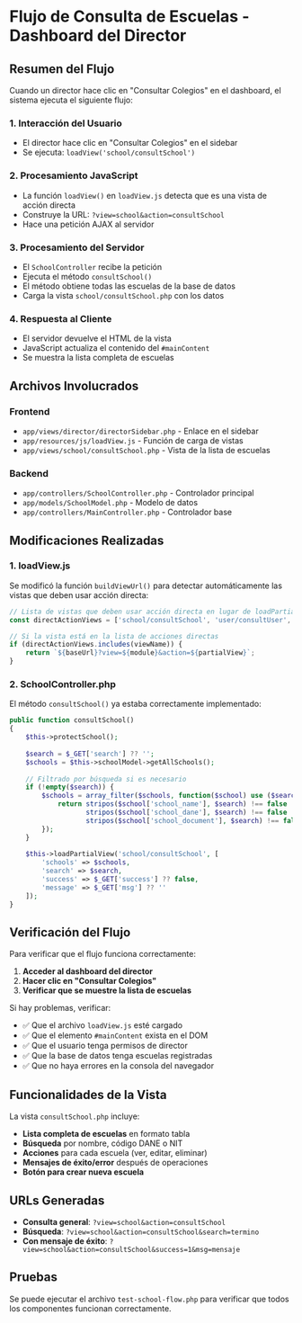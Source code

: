 # Flujo de Consulta de Escuelas - Dashboard del Director

## Resumen del Flujo

Cuando un director hace clic en "Consultar Colegios" en el dashboard, el sistema ejecuta el siguiente flujo:

### 1. Interacción del Usuario
- El director hace clic en "Consultar Colegios" en el sidebar
- Se ejecuta: `loadView('school/consultSchool')`

### 2. Procesamiento JavaScript
- La función `loadView()` en `loadView.js` detecta que es una vista de acción directa
- Construye la URL: `?view=school&action=consultSchool`
- Hace una petición AJAX al servidor

### 3. Procesamiento del Servidor
- El `SchoolController` recibe la petición
- Ejecuta el método `consultSchool()`
- El método obtiene todas las escuelas de la base de datos
- Carga la vista `school/consultSchool.php` con los datos

### 4. Respuesta al Cliente
- El servidor devuelve el HTML de la vista
- JavaScript actualiza el contenido del `#mainContent`
- Se muestra la lista completa de escuelas

## Archivos Involucrados

### Frontend
- `app/views/director/directorSidebar.php` - Enlace en el sidebar
- `app/resources/js/loadView.js` - Función de carga de vistas
- `app/views/school/consultSchool.php` - Vista de la lista de escuelas

### Backend
- `app/controllers/SchoolController.php` - Controlador principal
- `app/models/SchoolModel.php` - Modelo de datos
- `app/controllers/MainController.php` - Controlador base

## Modificaciones Realizadas

### 1. loadView.js
Se modificó la función `buildViewUrl()` para detectar automáticamente las vistas que deben usar acción directa:

```javascript
// Lista de vistas que deben usar acción directa en lugar de loadPartial
const directActionViews = ['school/consultSchool', 'user/consultUser', 'user/assignRole'];

// Si la vista está en la lista de acciones directas
if (directActionViews.includes(viewName)) {
    return `${baseUrl}?view=${module}&action=${partialView}`;
}
```

### 2. SchoolController.php
El método `consultSchool()` ya estaba correctamente implementado:

```php
public function consultSchool()
{
    $this->protectSchool();
    
    $search = $_GET['search'] ?? '';
    $schools = $this->schoolModel->getAllSchools();
    
    // Filtrado por búsqueda si es necesario
    if (!empty($search)) {
        $schools = array_filter($schools, function($school) use ($search) {
            return stripos($school['school_name'], $search) !== false ||
                   stripos($school['school_dane'], $search) !== false ||
                   stripos($school['school_document'], $search) !== false;
        });
    }
    
    $this->loadPartialView('school/consultSchool', [
        'schools' => $schools,
        'search' => $search,
        'success' => $_GET['success'] ?? false,
        'message' => $_GET['msg'] ?? ''
    ]);
}
```

## Verificación del Flujo

Para verificar que el flujo funciona correctamente:

1. **Acceder al dashboard del director**
2. **Hacer clic en "Consultar Colegios"**
3. **Verificar que se muestre la lista de escuelas**

Si hay problemas, verificar:

- ✅ Que el archivo `loadView.js` esté cargado
- ✅ Que el elemento `#mainContent` exista en el DOM
- ✅ Que el usuario tenga permisos de director
- ✅ Que la base de datos tenga escuelas registradas
- ✅ Que no haya errores en la consola del navegador

## Funcionalidades de la Vista

La vista `consultSchool.php` incluye:

- **Lista completa de escuelas** en formato tabla
- **Búsqueda** por nombre, código DANE o NIT
- **Acciones** para cada escuela (ver, editar, eliminar)
- **Mensajes de éxito/error** después de operaciones
- **Botón para crear nueva escuela**

## URLs Generadas

- **Consulta general**: `?view=school&action=consultSchool`
- **Búsqueda**: `?view=school&action=consultSchool&search=termino`
- **Con mensaje de éxito**: `?view=school&action=consultSchool&success=1&msg=mensaje`

## Pruebas

Se puede ejecutar el archivo `test-school-flow.php` para verificar que todos los componentes funcionan correctamente. 